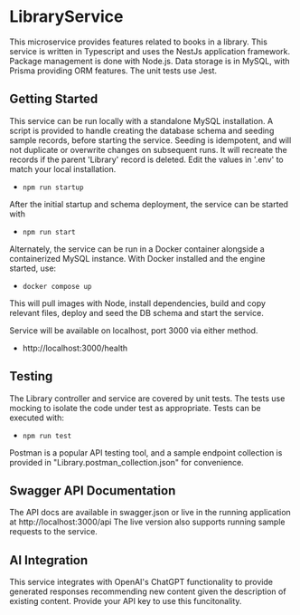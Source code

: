 # LibraryService
This microservice provides features related to books in a library.
This service is written in Typescript and uses the NestJs application framework.  Package management is done with Node.js.  Data storage is in MySQL, with Prisma providing ORM features.  The unit tests use Jest.

## Getting Started
This service can be run locally with a standalone MySQL installation.  A script is provided to handle creating the database schema and seeding sample records, before starting the service.  Seeding is idempotent, and will not duplicate or overwrite changes on subsequent runs.  It will recreate the records if the parent 'Library' record is deleted.  Edit the values in '.env' to match your local installation.
 - `npm run startup`

After the initial startup and schema deployment, the service can be started with 
 - `npm run start`

Alternately, the service can be run in a Docker container alongside a containerized MySQL instance.  With Docker installed and the engine started, use:
 - `docker compose up`

This will pull images with Node, install dependencies, build and copy relevant files, deploy and seed the DB schema and start the service.  

Service will be available on localhost, port 3000 via either method.
 - http://localhost:3000/health

## Testing
The Library controller and service are covered by unit tests.  The tests use mocking to isolate the code under test as appropriate.  Tests can be executed with:
 - `npm run test`

Postman is a popular API testing tool, and a sample endpoint collection is provided in "Library.postman_collection.json" for convenience.

## Swagger API Documentation
The API docs are available in swagger.json or live in the running application at http://localhost:3000/api
The live version also supports running sample requests to the service.

## AI Integration
This service integrates with OpenAI's ChatGPT functionality to provide generated responses recommending new content given the description of existing content.  Provide your API key to use this funcitonality.
